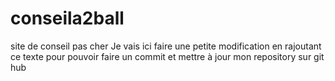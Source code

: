 # conseila2ball
site de conseil pas cher
Je vais ici faire une petite modification en rajoutant ce texte pour pouvoir faire un commit et mettre à jour mon repository sur git hub

